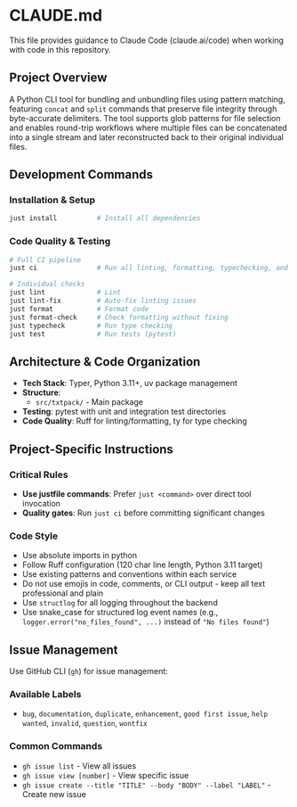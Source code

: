 # CLAUDE.md

This file provides guidance to Claude Code (claude.ai/code) when working with code in this repository.

## Project Overview

A Python CLI tool for bundling and unbundling files using pattern matching,
featuring `concat` and `split` commands that preserve file integrity through byte-accurate delimiters.
The tool supports glob patterns for file selection and enables round-trip
workflows where multiple files can be concatenated into a single stream
and later reconstructed back to their original individual files.

## Development Commands

### Installation & Setup
```bash
just install          # Install all dependencies
```

### Code Quality & Testing
```bash
# Full CI pipeline
just ci               # Run all linting, formatting, typechecking, and tests

# Individual checks
just lint             # Lint
just lint-fix         # Auto-fix linting issues
just format           # Format code
just format-check     # Check formatting without fixing
just typecheck        # Run type checking
just test             # Run tests (pytest)
```
## Architecture & Code Organization

- **Tech Stack**: Typer, Python 3.11+, uv package management
- **Structure**:
  - `src/txtpack/` - Main package
- **Testing**: pytest with unit and integration test directories
- **Code Quality**: Ruff for linting/formatting, ty for type checking

## Project-Specific Instructions

### Critical Rules
- **Use justfile commands**: Prefer `just <command>` over direct tool invocation
- **Quality gates**: Run `just ci` before committing significant changes


### Code Style
- Use absolute imports in python
- Follow Ruff configuration (120 char line length, Python 3.11 target)
- Use existing patterns and conventions within each service
- Do not use emojis in code, comments, or CLI output - keep all text professional and plain
- Use `structlog` for all logging throughout the backend
- Use snake_case for structured log event names (e.g., `logger.error("no_files_found", ...)` instead of `"No files found"`)

## Issue Management

Use GitHub CLI (`gh`) for issue management:

### Available Labels
- `bug`, `documentation`, `duplicate`, `enhancement`, `good first issue`, `help wanted`, `invalid`, `question`, `wontfix`

### Common Commands
- `gh issue list` - View all issues
- `gh issue view [number]` - View specific issue
- `gh issue create --title "TITLE" --body "BODY" --label "LABEL"` - Create new issue

